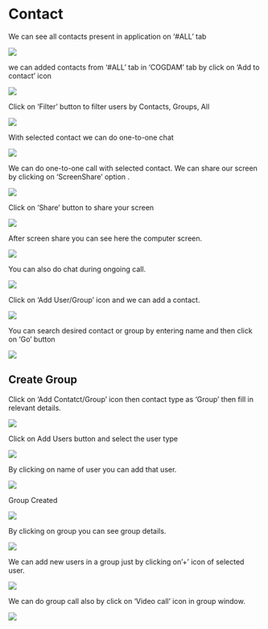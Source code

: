 # Contact

We can see all contacts present in application on ‘\#ALL’ tab

![](../.gitbook/assets/contacts.png)

we can added contacts from ‘\#ALL’ tab in ‘COGDAM’ tab by click on ‘Add to contact’ icon

![](../.gitbook/assets/image%20%28203%29.png)

Click on ‘Filter’ button to filter users by Contacts, Groups, All

![](../.gitbook/assets/image%20%28241%29.png)

With selected contact we can do one-to-one chat

![](../.gitbook/assets/image%20%2840%29.png)

We can do one-to-one call with selected contact. We can share our screen by clicking on ‘ScreenShare’ option .

![](../.gitbook/assets/image%20%2817%29.png)

Click on ‘Share’ button to share your screen

![](../.gitbook/assets/image%20%28140%29.png)

After screen share you can see here the computer screen.

![](../.gitbook/assets/image%20%28142%29.png)

You can also do chat during ongoing call.

![](../.gitbook/assets/image%20%28269%29.png)

Click on ‘Add User/Group’ icon and we can add a contact.

![](../.gitbook/assets/image%20%2812%29.png)

You can search desired contact or group by entering name and then click on ‘Go’ button

![](../.gitbook/assets/image%20%28237%29.png)

##  **Create Group**

Click on ‘Add Contatct/Group’ icon then contact type as ‘Group’ then fill in relevant details.

![](../.gitbook/assets/image%20%28268%29.png)

Click on Add Users button and select the user type

![](../.gitbook/assets/image%20%2871%29.png)

By clicking on name of user you can add that user.

![](../.gitbook/assets/image%20%28215%29.png)

Group Created

![](../.gitbook/assets/image.png)

By clicking on group you can see group details.

![](../.gitbook/assets/image%20%28301%29.png)

We can add new users in a group just by clicking on’+’ icon of selected user.

![](../.gitbook/assets/image%20%28178%29.png)

We can do group call also by click on ‘Video call’ icon in group window.

![](../.gitbook/assets/image%20%2816%29.png)





